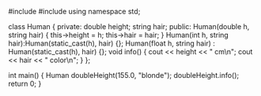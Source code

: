 #include <iostream>
#include <string>
using namespace std;

class Human {
private:
	double height;
	string hair;
public:
	Human(double h, string hair) {
		this->height = h;
		this->hair = hair;
	}
	Human(int h, string hair):Human(static_cast<double>(h), hair) {};
	Human(float h, string hair) : Human(static_cast<double>(h), hair) {};
	void info() {
		cout << height << " cm\n";
		cout << hair << " color\n";
	}
};


int main()
{
	Human doubleHeight(155.0, "blonde");
	doubleHeight.info();
	return 0;
}


